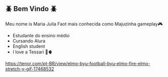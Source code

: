 ## 🪲 Bem Vindo 🪲

Meu nome is Maria Julia Faot mais conhecida como Majuzinha gameplay🎮

- Estudante do ensino médio 
- Cursando Alura
- English student
- I love a Tessari 🦋🫀



https://tenor.com/pt-BR/view/elmo-byu-football-byu-elmo-fire-elmo-stretch-y-gif-17468532
